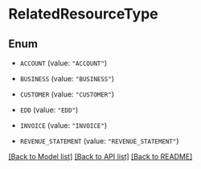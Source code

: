 # RelatedResourceType

## Enum


* `ACCOUNT` (value: `"ACCOUNT"`)

* `BUSINESS` (value: `"BUSINESS"`)

* `CUSTOMER` (value: `"CUSTOMER"`)

* `EDD` (value: `"EDD"`)

* `INVOICE` (value: `"INVOICE"`)

* `REVENUE_STATEMENT` (value: `"REVENUE_STATEMENT"`)


[[Back to Model list]](../README.md#documentation-for-models) [[Back to API list]](../README.md#documentation-for-api-endpoints) [[Back to README]](../README.md)


